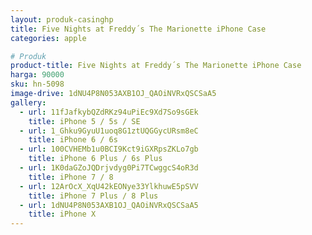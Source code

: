 ```yaml
---
layout: produk-casinghp
title: Five Nights at Freddy´s The Marionette iPhone Case
categories: apple

# Produk
product-title: Five Nights at Freddy´s The Marionette iPhone Case
harga: 90000
sku: hn-5098
image-drive: 1dNU4P8N053AXB1OJ_QAOiNVRxQSCSaA5
gallery:
  - url: 11fJafkybQZdRKz94uPiEc9Xd7So9sGEk
    title: iPhone 5 / 5s / SE
  - url: 1_Ghku9GyuU1uoq8G1ztUQGGycURsm8eC
    title: iPhone 6 / 6s
  - url: 100CVHEMb1u0BCI9Kct9iGXRpsZKLo7gb
    title: iPhone 6 Plus / 6s Plus
  - url: 1K0daGZoJQDrjvdyg0Pi7TCwggcS4oR3d
    title: iPhone 7 / 8
  - url: 12ArOcX_XqU42kEONye33YlkhuwE5pSVV
    title: iPhone 7 Plus / 8 Plus
  - url: 1dNU4P8N053AXB1OJ_QAOiNVRxQSCSaA5
    title: iPhone X
---
```

